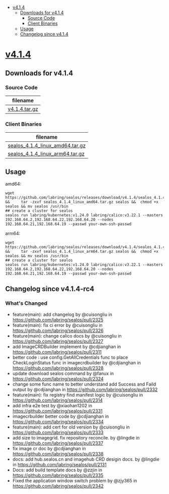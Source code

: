 - [v4.1.4](#v414httpsgithubcomlabringsealosreleasestagv414)
  - [Downloads for v4.1.4](#downloads-for-v414)
    - [Source Code](#source-code)
    - [Client Binaries](#client-binaries)
  - [Usage](#usage)
  - [Changelog since v4.1.4](#changelog-since-v414-rc4)


# [v4.1.4](https://github.com/labring/sealos/releases/tag/v4.1.4)

## Downloads for v4.1.4


### Source Code

filename |
-------- |
[v4.1.4.tar.gz](https://github.com/labring/sealos/archive/refs/tags/v4.1.4.tar.gz) |

### Client Binaries

filename |
-------- |
[sealos_4.1.4_linux_amd64.tar.gz](https://github.com/labring/sealos/releases/download/v4.1.4/sealos_4.1.4_linux_amd64.tar.gz) |
[sealos_4.1.4_linux_arm64.tar.gz](https://github.com/labring/sealos/releases/download/v4.1.4/sealos_4.1.4_linux_arm64.tar.gz) |

## Usage

amd64:

```shell
wget  https://github.com/labring/sealos/releases/download/v4.1.4/sealos_4.1.4_linux_amd64.tar.gz  &&     tar -zxvf sealos_4.1.4_linux_amd64.tar.gz sealos &&  chmod +x sealos && mv sealos /usr/bin
## create a cluster for sealos
sealos run labring/kubernetes:v1.24.0 labring/calico:v3.22.1 --masters 192.168.64.2,192.168.64.22,192.168.64.20 --nodes 192.168.64.21,192.168.64.19 --passwd your-own-ssh-passwd
```

arm64:

```shell
wget  https://github.com/labring/sealos/releases/download/v4.1.4/sealos_4.1.4_linux_arm64.tar.gz  &&     tar -zxvf sealos_4.1.4_linux_arm64.tar.gz sealos &&  chmod +x sealos && mv sealos /usr/bin
## create a cluster for sealos
sealos run labring/kubernetes:v1.24.0 labring/calico:v3.22.1 --masters 192.168.64.2,192.168.64.22,192.168.64.20 --nodes 192.168.64.21,192.168.64.19 --passwd your-own-ssh-passwd
```


## Changelog since v4.1.4-rc4

### What's Changed

* feature(main): add changelog by @cuisongliu in https://github.com/labring/sealos/pull/2325
* feature(main): fix ci error by @cuisongliu in https://github.com/labring/sealos/pull/2326
* feature(main): change calico docs by @cuisongliu in https://github.com/labring/sealos/pull/2327
* add ImageCRDBuilder implement by @cdjianghan in https://github.com/labring/sealos/pull/2311
* better code : use config.GetAllCredentials func  to place CheckLoginStatus func in imagecrdbuilder by @cdjianghan in https://github.com/labring/sealos/pull/2328
* update download sealos command by @fanux in https://github.com/labring/sealos/pull/2324
* change some func name to better understand add Success and Faild output by @cdjianghan in https://github.com/labring/sealos/pull/2332
* feature(main): fix registry find manifest logic by @cuisongliu in https://github.com/labring/sealos/pull/2314
* add infra e2e test by @xiaohan1202 in https://github.com/labring/sealos/pull/2331
* imagecrbuilder better code by @cdjianghan in https://github.com/labring/sealos/pull/2334
* feature(main): add cert for old version by @cuisongliu in https://github.com/labring/sealos/pull/2333
* add size to imagegrid. fix repository reconcile. by @lingdie in https://github.com/labring/sealos/pull/2337
* fix image cr doc by @cdjianghan in https://github.com/labring/sealos/pull/2338
* docs: add hub.sealos.cn  and imagehub CRD desigin docs. by @lingdie in https://github.com/labring/sealos/pull/2131
* Docs: add build template docs by @zzjin in https://github.com/labring/sealos/pull/2335
* Fixed the application window switch problem by @zjy365 in https://github.com/labring/sealos/pull/2342


